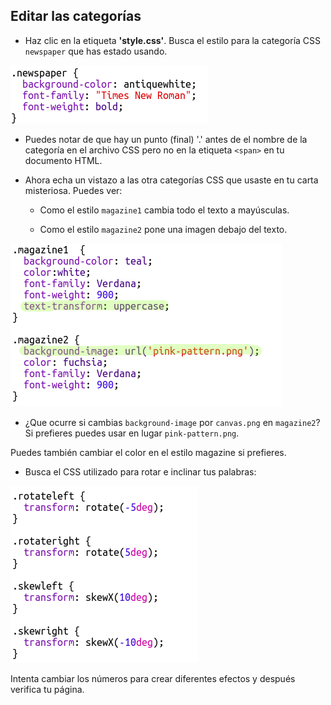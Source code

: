 ## Editar las categorías

+ Haz clic en la etiqueta **'style.css'**. Busca el estilo para la categoría CSS `newspaper` que has estado usando.

![captura de pantalla](images/letter-newspaper.png)

+ Puedes notar de que hay un punto (final) '.' antes de el nombre de la categoría en el archivo CSS pero no en la etiqueta `<span>` en tu documento HTML.

+ Ahora echa un vistazo a las otra categorías CSS que usaste en tu carta misteriosa. Puedes ver:
    
    + Como el estilo `magazine1` cambia todo el texto a mayúsculas.
    
    + Como el estilo `magazine2` pone una imagen debajo del texto.

![captura de pantalla](images/letter-magazines.png)

+ ¿Que ocurre si cambias `background-image` por `canvas.png` en `magazine2`? Si prefieres puedes usar en lugar `pink-pattern.png`. 

Puedes también cambiar el color en el estilo magazine si prefieres.

+ Busca el CSS utilizado para rotar e inclinar tus palabras:

![captura de pantalla](images/letter-rotate-skew.png)

Intenta cambiar los números para crear diferentes efectos y después verifica tu página.